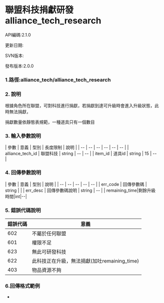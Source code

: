 # 聯盟科技捐獻研發 alliance_tech_research

API編碼:2.1.0

> 


更新日期:

> 

SVN版本:

> 

發布版本:2.0.0
### 1.路徑:alliance_tech/alliance_tech_research

### 2. 說明

根據角色所在聯盟，可對科技進行捐獻，若捐獻到達可升級時會進入升級狀態，此時無法捐獻，
> 


捐獻數量依靜態表規範，一種道具只有一個數目
### 3. 輸入參數說明


| 參數 | 意義 | 型別 | 長度限制 | 說明 |
| -- | -- | -- | -- | -- | -- |
| alliance_tech_id | 聯盟科技 | string | -- | -- |
| item_id | 道具id | string | 15 | -- |

### 4. 回傳參數說明
| 參數 | 意義 | 型別 | 說明 |
| -- | -- | -- | -- | -- |
| err_code | 回傳參數碼 | string |  |
| err_desc | 回傳參數碼說明 | string | -- |
| remaining_time|剩餘升級時間|int|--|

### 5. 錯誤代碼說明
|錯誤代碼|意義|
|--|--|
|602|不屬於任何聯盟|
|601|權限不足|
|623|無此可研發科技|
|622|此科技正在升級，無法捐獻(加吐remaining_time)|
|403|物品資源不夠|

### 6.回傳格式範例

*

